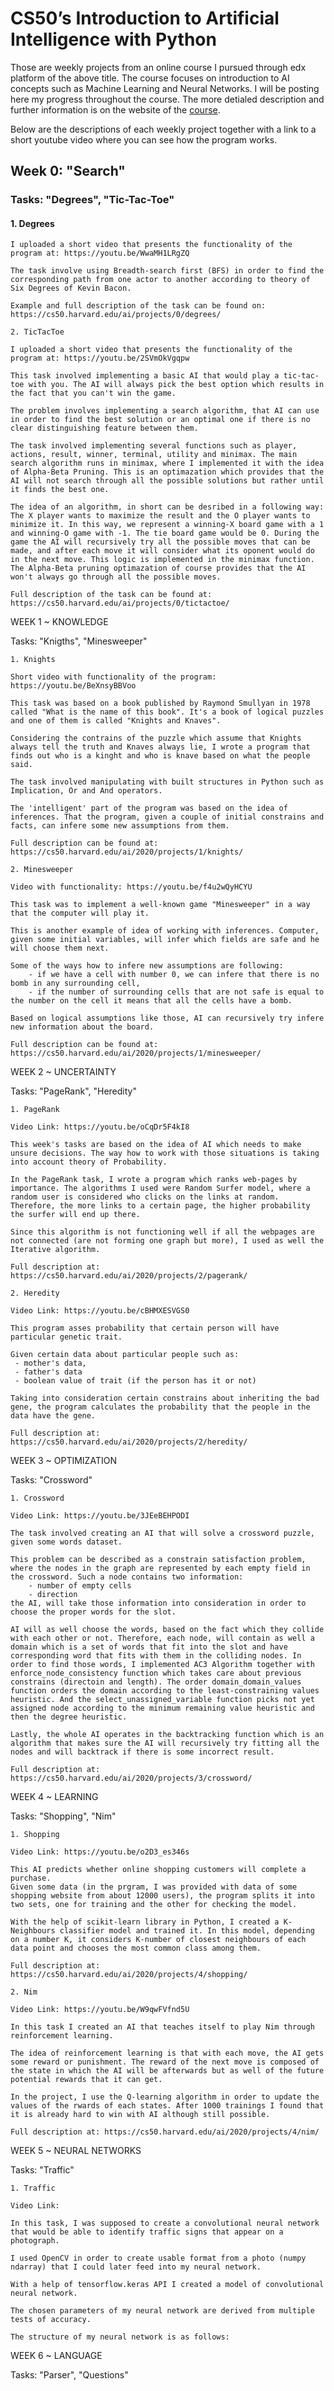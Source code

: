 # CS50’s Introduction to Artificial Intelligence with Python


 Those are weekly projects from an online course I pursued through edx platform of the above title. The course focuses on introduction to AI concepts such as Machine Learning and Neural Networks. I will be posting here my progress throughout the course. The more detialed description and further information is on the website of the [course](https://cs50.harvard.edu/ai/).

 Below are the descriptions of each weekly project together with a link to a short youtube video where you can see how the program works.

## Week 0: "Search"

### Tasks: "Degrees", "Tic-Tac-Toe"
    
####    1. Degrees

    I uploaded a short video that presents the functionality of the program at: https://youtu.be/WwaMH1LRgZQ
    
    The task involve using Breadth-search first (BFS) in order to find the corresponding path from one actor to another according to theory of Six Degrees of Kevin Bacon. 

    Example and full description of the task can be found on: https://cs50.harvard.edu/ai/projects/0/degrees/

    2. TicTacToe

    I uploaded a short video that presents the functionality of the program at: https://youtu.be/2SVmOkVgqpw
    
    This task involved implementing a basic AI that would play a tic-tac-toe with you. The AI will always pick the best option which results in the fact that you can't win the game. 

    The problem involves implementing a search algorithm, that AI can use in order to find the best solution or an optimal one if there is no clear distinguishing feature between them. 

    The task involved implementing several functions such as player, actions, result, winner, terminal, utility and minimax. The main search algorithm runs in minimax, where I implemented it with the idea of Alpha-Beta Pruning. This is an optimazation which provides that the AI will not search through all the possible solutions but rather until it finds the best one. 

    The idea of an algorithm, in short can be desribed in a following way: The X player wants to maximize the result and the O player wants to minimize it. In this way, we represent a winning-X board game with a 1 and winning-O game with -1. The tie board game would be 0. During the game the AI will recursively try all the possible moves that can be made, and after each move it will consider what its oponent would do in the next move. This logic is implemented in the minimax function. The Alpha-Beta pruning optimazation of course provides that the AI won't always go through all the possible moves. 

    Full description of the task can be found at: https://cs50.harvard.edu/ai/projects/0/tictactoe/
    
WEEK 1 ~ KNOWLEDGE

Tasks: "Knigths", "Minesweeper"

    1. Knights

    Short video with functionality of the program: https://youtu.be/BeXnsyBBVoo

    This task was based on a book published by Raymond Smullyan in 1978 called "What is the name of this book". It's a book of logical puzzles and one of them is called "Knights and Knaves". 

    Considering the contrains of the puzzle which assume that Knights always tell the truth and Knaves always lie, I wrote a program that finds out who is a kinght and who is knave based on what the people said. 

    The task involved manipulating with built structures in Python such as Implication, Or and And operators. 

    The 'intelligent' part of the program was based on the idea of inferences. That the program, given a couple of initial constrains and facts, can infere some new assumptions from them.

    Full description can be found at: https://cs50.harvard.edu/ai/2020/projects/1/knights/

    2. Minesweeper

    Video with functionality: https://youtu.be/f4u2wQyHCYU

    This task was to implement a well-known game "Minesweeper" in a way that the computer will play it. 

    This is another example of idea of working with inferences. Computer, given some initial variables, will infer which fields are safe and he will choose them next. 

    Some of the ways how to infere new assumptions are following:
        - if we have a cell with number 0, we can infere that there is no bomb in any surrounding cell,
        - if the number of surrounding cells that are not safe is equal to the number on the cell it means that all the cells have a bomb.

    Based on logical assumptions like those, AI can recursively try infere new information about the board. 

    Full description can be found at: https://cs50.harvard.edu/ai/2020/projects/1/minesweeper/

WEEK 2 ~ UNCERTAINTY

Tasks: "PageRank", "Heredity"

    1. PageRank

    Video Link: https://youtu.be/oCqDr5F4kI8

    This week's tasks are based on the idea of AI which needs to make unsure decisions. The way how to work with those situations is taking into account theory of Probability.

    In the PageRank task, I wrote a program which ranks web-pages by importance. The algorithms I used were Random Surfer model, where a random user is considered who clicks on the links at random. Therefore, the more links to a certain page, the higher probability the surfer will end up there. 

    Since this algorithm is not functioning well if all the webpages are not connected (are not forming one graph but more), I used as well the Iterative algorithm. 

    Full description at: https://cs50.harvard.edu/ai/2020/projects/2/pagerank/

    2. Heredity

    Video Link: https://youtu.be/cBHMXESVGS0

    This program asses probability that certain person will have particular genetic trait.

    Given certain data about particular people such as:
     - mother's data,
     - father's data
     - boolean value of trait (if the person has it or not)

    Taking into consideration certain constrains about inheriting the bad gene, the program calculates the probability that the people in the data have the gene. 

    Full description at: https://cs50.harvard.edu/ai/2020/projects/2/heredity/

WEEK 3 ~ OPTIMIZATION

Tasks: "Crossword"

    1. Crossword

    Video Link: https://youtu.be/3JEeBEHPODI

    The task involved creating an AI that will solve a crossword puzzle, given some words dataset. 

    This problem can be described as a constrain satisfaction problem, where the nodes in the graph are represented by each empty field in the crossword. Such a node contains two information:
        - number of empty cells
        - direction 
    the AI, will take those information into consideration in order to choose the proper words for the slot. 

    AI will as well choose the words, based on the fact which they collide with each other or not. Therefore, each node, will contain as well a domain which is a set of words that fit into the slot and have corresponding word that fits with them in the colliding nodes. In order to find those words, I implemented AC3 Algorithm together with enforce_node_consistency function which takes care about previous constrains (directoin and length). The order domain_domain_values function orders the domain according to the least-constraining values heuristic. And the select_unassigned_variable function picks not yet assigned node according to the minimum remaining value heuristic and then the degree heuristic.

    Lastly, the whole AI operates in the backtracking function which is an algorithm that makes sure the AI will recursively try fitting all the nodes and will backtrack if there is some incorrect result. 

    Full description at: https://cs50.harvard.edu/ai/2020/projects/3/crossword/

WEEK 4 ~ LEARNING

Tasks: "Shopping", "Nim"
    
    1. Shopping

    Video Link: https://youtu.be/o2D3_es346s

    This AI predicts whether online shopping customers will complete a purchase. 
    Given some data (in the prgram, I was provided with data of some shopping website from about 12000 users), the program splits it into two sets, one for training and the other for checking the model. 

    With the help of scikit-learn library in Python, I created a K-Neighbours classifier model and trained it. In this model, depending on a number K, it considers K-number of closest neighbours of each data point and chooses the most common class among them. 

    Full description at: https://cs50.harvard.edu/ai/2020/projects/4/shopping/

    2. Nim

    Video Link: https://youtu.be/W9qwFVfnd5U

    In this task I created an AI that teaches itself to play Nim through reinforcement learning. 

    The idea of reinforcement learning is that with each move, the AI gets some reward or punishment. The reward of the next move is composed of the state in which the AI will be afterwards but as well of the future potential rewards that it can get. 

    In the project, I use the Q-learning algorithm in order to update the values of the rwards of each states. After 1000 trainings I found that it is already hard to win with AI although still possible. 

    Full description at: https://cs50.harvard.edu/ai/2020/projects/4/nim/

WEEK 5 ~ NEURAL NETWORKS

Tasks: "Traffic"

    1. Traffic

    Video Link: 

    In this task, I was supposed to create a convolutional neural network that would be able to identify traffic signs that appear on a photograph.

    I used OpenCV in order to create usable format from a photo (numpy ndarray) that I could later feed into my neural network. 
    
    With a help of tensorflow.keras API I created a model of convolutional neural network. 
    
    The chosen parameters of my neural network are derived from multiple tests of accuracy. 

    The structure of my neural network is as follows:
    
WEEK 6 ~ LANGUAGE

Tasks: "Parser", "Questions"

